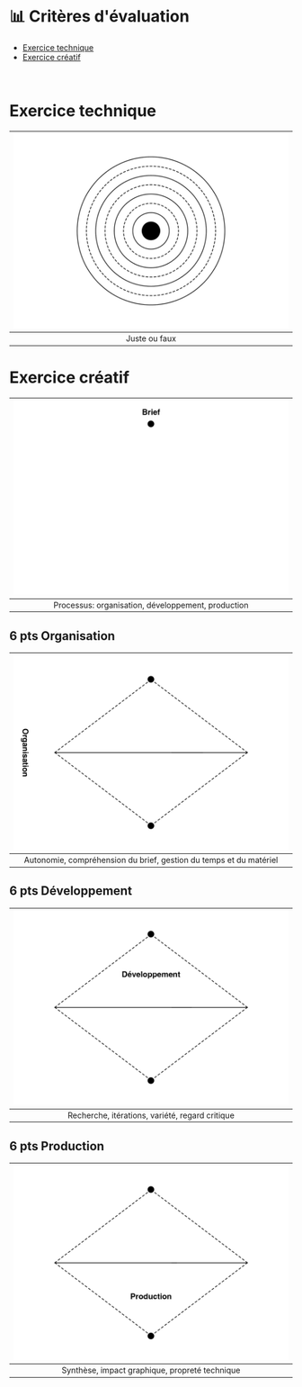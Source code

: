 # 📊 Critères d'évaluation

- [Exercice technique](#Exercice-technique)
- [Exercice créatif](#Exercice-créatif)

&nbsp;


# Exercice technique  

|![](links/Eval28.gif) |
|:---:|
| Juste ou faux | 

# Exercice créatif  

|![](links/Eval23.gif) |
|:---:|
| Processus: organisation, développement, production | 

## 6 pts Organisation  

|![](links/Eval29.gif) |
|:---:|
| Autonomie, compréhension du brief, gestion du temps et du matériel | 

## 6 pts Développement  

|![](links/Eval34.gif) |
|:---:|
| Recherche, itérations, variété, regard critique | 

## 6 pts Production  

|![](links/Eval39.gif) |
|:---:|
| Synthèse, impact graphique, propreté technique | 